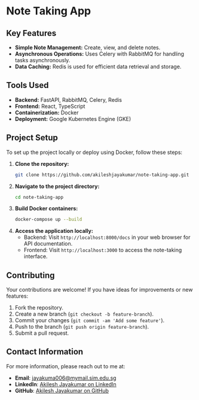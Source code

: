 # Note Taking App

## Key Features

- **Simple Note Management:** Create, view, and delete notes.
- **Asynchronous Operations:** Uses Celery with RabbitMQ for handling tasks asynchronously.
- **Data Caching:** Redis is used for efficient data retrieval and storage.

## Tools Used

- **Backend:** FastAPI, RabbitMQ, Celery, Redis
- **Frontend:** React, TypeScript
- **Containerization:** Docker
- **Deployment:** Google Kubernetes Engine (GKE)

## Project Setup

To set up the project locally or deploy using Docker, follow these steps:

1. **Clone the repository:**
   ```bash
   git clone https://github.com/akileshjayakumar/note-taking-app.git
   ```
2. **Navigate to the project directory:**
   ```bash
   cd note-taking-app
   ```
3. **Build Docker containers:**
   ```bash
   docker-compose up --build
   ```
4. **Access the application locally:**
   - Backend: Visit `http://localhost:8000/docs` in your web browser for API documentation.
   - Frontend: Visit `http://localhost:3000` to access the note-taking interface.

## Contributing

Your contributions are welcome! If you have ideas for improvements or new features:

1. Fork the repository.
2. Create a new branch (`git checkout -b feature-branch`).
3. Commit your changes (`git commit -am 'Add some feature'`).
4. Push to the branch (`git push origin feature-branch`).
5. Submit a pull request.

## Contact Information

For more information, please reach out to me at:

- **Email**: jayakuma006@mymail.sim.edu.sg
- **LinkedIn**: [Akilesh Jayakumar on LinkedIn](https://www.linkedin.com/in/akileshjayakumar/)
- **GitHub**: [Akilesh Jayakumar on GitHub](https://github.com/akileshjayakumar)
